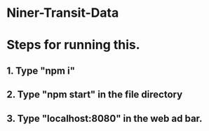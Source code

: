 # Niner-Transit-Data

# Steps for running this.
## 1. Type "npm i"
## 2. Type "npm start" in the file directory
## 3. Type "localhost:8080" in the web ad bar.